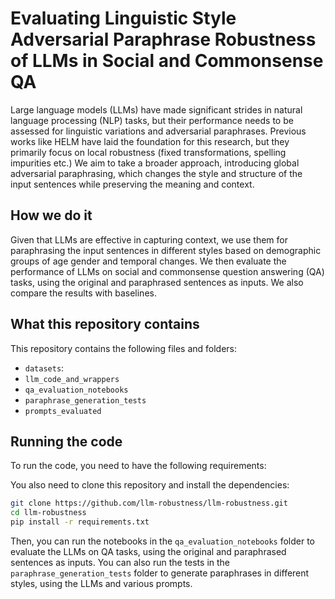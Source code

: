 # Evaluating Linguistic Style Adversarial Paraphrase Robustness of LLMs in Social and Commonsense QA

Large language models (LLMs) have made significant strides in natural language processing (NLP) tasks, but their performance needs to be assessed for linguistic variations and adversarial paraphrases. 
Previous works like HELM have laid the foundation for this research, but they primarily focus on local robustness (fixed transformations, spelling impurities etc.) 
We aim to take a broader approach, introducing global adversarial paraphrasing, which changes the style and structure of the input sentences while preserving the meaning and context.

## How we do it
Given that LLMs are effective in capturing context, we use them for paraphrasing the input sentences in different styles based on demographic groups of age gender and temporal changes. We then evaluate the performance of LLMs on social and commonsense question answering (QA) tasks, using the original and paraphrased sentences as inputs. We also compare the results with baselines.

## What this repository contains
This repository contains the following files and folders:

- `datasets`: 
- `llm_code_and_wrappers`
- `qa_evaluation_notebooks`
- `paraphrase_generation_tests`
- `prompts_evaluated`

## Running the code
To run the code, you need to have the following requirements:


You also need to clone this repository and install the dependencies:

```bash
git clone https://github.com/llm-robustness/llm-robustness.git
cd llm-robustness
pip install -r requirements.txt
```

Then, you can run the notebooks in the `qa_evaluation_notebooks` folder to evaluate the LLMs on QA tasks, using the original and paraphrased sentences as inputs. You can also run the tests in the `paraphrase_generation_tests` folder to generate paraphrases in different styles, using the LLMs and various prompts.